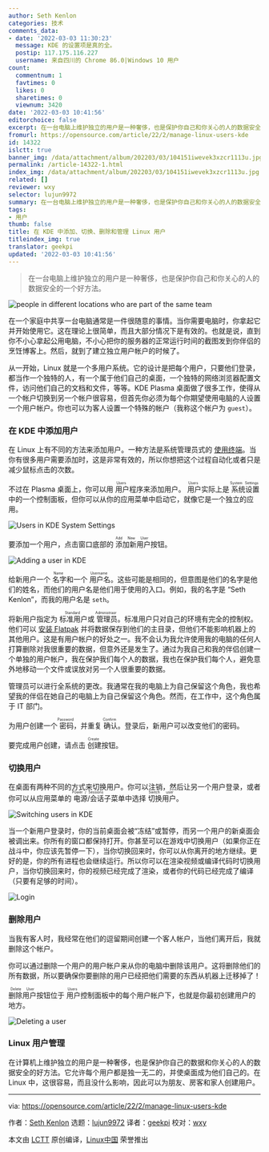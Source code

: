 ```yaml
---
author: Seth Kenlon
categories: 技术
comments_data:
- date: '2022-03-03 11:30:23'
  message: KDE 的设置项是真的全。
  postip: 117.175.116.227
  username: 来自四川的 Chrome 86.0|Windows 10 用户
count:
  commentnum: 1
  favtimes: 0
  likes: 0
  sharetimes: 0
  viewnum: 3420
date: '2022-03-03 10:41:56'
editorchoice: false
excerpt: 在一台电脑上维护独立的用户是一种奢侈，也是保护你自己和你关心的人的数据安全的一个好方法。
fromurl: https://opensource.com/article/22/2/manage-linux-users-kde
id: 14322
islctt: true
banner_img: /data/attachment/album/202203/03/104151iwevek3xzcr1113u.jpg
permalink: /article-14322-1.html
index_img: /data/attachment/album/202203/03/104151iwevek3xzcr1113u.jpg.thumb.jpg
related: []
reviewer: wxy
selector: lujun9972
summary: 在一台电脑上维护独立的用户是一种奢侈，也是保护你自己和你关心的人的数据安全的一个好方法。
tags:
- 用户
thumb: false
title: 在 KDE 中添加、切换、删除和管理 Linux 用户
titleindex_img: true
translator: geekpi
updated: '2022-03-03 10:41:56'
---
```



> 
> 在一台电脑上维护独立的用户是一种奢侈，也是保护你自己和你关心的人的数据安全的一个好方法。
> 
> 
> 


![](/data/attachment/album/202203/03/104151iwevek3xzcr1113u.jpg "people in different locations who are part of the same team")


在一个家庭中共享一台电脑通常是一件很随意的事情。当你需要电脑时，你拿起它并开始使用它。这在理论上很简单，而且大部分情况下是有效的。也就是说，直到你不小心拿起公用电脑，不小心把你的服务器的正常运行时间的截图发到你伴侣的烹饪博客上。然后，就到了建立独立用户帐户的时候了。


从一开始，Linux 就是一个多用户系统。它的设计是把每个用户，只要他们登录，都当作一个独特的人，有一个属于他们自己的桌面，一个独特的网络浏览器配置文件，访问他们自己的文档和文件，等等。KDE Plasma 桌面做了很多工作，使得从一个帐户切换到另一个帐户很容易，但首先你必须为每个你期望使用电脑的人设置一个用户帐户。你也可以为客人设置一个特殊的帐户（我称这个帐户为 `guest`）。


### 在 KDE 中添加用户


在 Linux 上有不同的方法来添加用户。一种方法是系统管理员式的 [使用终端](https://www.redhat.com/sysadmin/linux-commands-manage-users)。当你有很多用户需要添加时，这是非常有效的，所以你想把这个过程自动化或者只是减少鼠标点击的次数。


不过在 Plasma 桌面上，你可以用<ruby> 用户 <rt>  Users </rt></ruby>程序来添加用户。<ruby> 用户 <rt>  Users </rt></ruby>实际上是<ruby> 系统设置 <rt>  System Settings </rt></ruby>中的一个控制面板，但你可以从你的应用菜单中启动它，就像它是一个独立的应用。


![Users in KDE System Settings](/data/attachment/album/202203/03/104200y0qqnxhi34ox6xt4.jpg "Users in KDE System Settings")


要添加一个用户，点击窗口底部的<ruby> 添加新用户 <rt>  Add New User </rt></ruby>按钮。


![Adding a user in KDE](/data/attachment/album/202203/03/104201w6kscf6kk5giiuzi.jpg "Adding a user in KDE")


给新用户一个<ruby> 名字 <rt>  Name </rt></ruby>和一个<ruby> 用户名 <rt>  Username </rt></ruby>。这些可能是相同的，但意图是他们的名字是他们的姓名，而他们的用户名是他们用于使用的入口。例如，我的名字是 “Seth Kenlon”，而我的用户名是 `seth`。


将新用户指定为<ruby> 标准用户 <rt>  Standard </rt></ruby>或<ruby> 管理员 <rt>  Administraor </rt></ruby>。标准用户只对自己的环境有完全的控制权。他们可以 [安装 Flatpak](https://opensource.com/article/21/11/install-flatpak-linux) 并将数据保存到他们的主目录，但他们不能影响机器上的其他用户。这是有用户帐户的好处之一。我不会认为我允许使用我的电脑的任何人打算删除对我很重要的数据，但意外还是发生了。通过为我自己和我的伴侣创建一个单独的用户帐户，我在保护我们每个人的数据，我也在保护我们每个人，避免意外地移动一个文件或误放对另一个人很重要的数据。


管理员可以进行全系统的更改。我通常在我的电脑上为自己保留这个角色，我也希望我的伴侣在她自己的电脑上为自己保留这个角色。然而，在工作中，这个角色属于 IT 部门。


为用户创建一个<ruby> 密码 <rt>  Password </rt></ruby>，并重复<ruby> 确认 <rt>  Confirm </rt></ruby>。登录后，新用户可以改变他们的密码。


要完成用户创建，请点击<ruby> 创建 <rt>  Create </rt></ruby>按钮。


### 切换用户


在桌面有两种不同的方式来切换用户。你可以注销，然后让另一个用户登录，或者你可以从应用菜单的<ruby> 电源/会话 <rt>  Power / Sessions </rt></ruby>子菜单中选择<ruby> 切换用户 <rt>  Switch user </rt></ruby>。


![Switching users in KDE](/data/attachment/album/202203/03/104202t0ueuufuvtiz2eqf.jpg "Switching users in KDE")


当一个新用户登录时，你的当前桌面会被“冻结”或暂停，而另一个用户的新桌面会被调出来。你所有的窗口都保持打开。你甚至可以在游戏中切换用户（如果你正在战斗中，你应该先暂停一下），当你切换回来时，你可以从你离开的地方继续。更好的是，你的所有进程也会继续运行。所以你可以在渲染视频或编译代码时切换用户，当你切换回来时，你的视频已经完成了渲染，或者你的代码已经完成了编译（只要有足够的时间）。


![Login](/data/attachment/album/202203/03/104202z5jcs7eccs2ctwtc.jpg "Login")


### 删除用户


当我有客人时，我经常在他们的逗留期间创建一个客人帐户，当他们离开后，我就删除这个帐户。


你可以通过删除一个用户的用户帐户来从你的电脑中删除该用户。这将删除他们的所有数据，所以要确保你要删除的用户已经把他们需要的东西从机器上迁移掉了！


<ruby> 删除用户 <rt>  Delete User </rt></ruby>按钮位于<ruby> 用户 <rt>  Users </rt></ruby>控制面板中的每个用户帐户下，也就是你最初创建用户的地方。


![Deleting a user](/data/attachment/album/202203/03/104203tot27o70vnm7lnt9.jpg "Deleting a user")


### Linux 用户管理


在计算机上维护独立的用户是一种奢侈，也是保护你自己的数据和你关心的人的数据安全的好方法。它允许每个用户都是独一无二的，并使桌面成为他们自己的。在 Linux 中，这很容易，而且没什么影响，因此可以为朋友、房客和家人创建用户。




---


via: <https://opensource.com/article/22/2/manage-linux-users-kde>


作者：[Seth Kenlon](https://opensource.com/users/seth) 选题：[lujun9972](https://github.com/lujun9972) 译者：[geekpi](https://github.com/geekpi) 校对：[wxy](https://github.com/wxy)


本文由 [LCTT](https://github.com/LCTT/TranslateProject) 原创编译，[Linux中国](https://linux.cn/) 荣誉推出